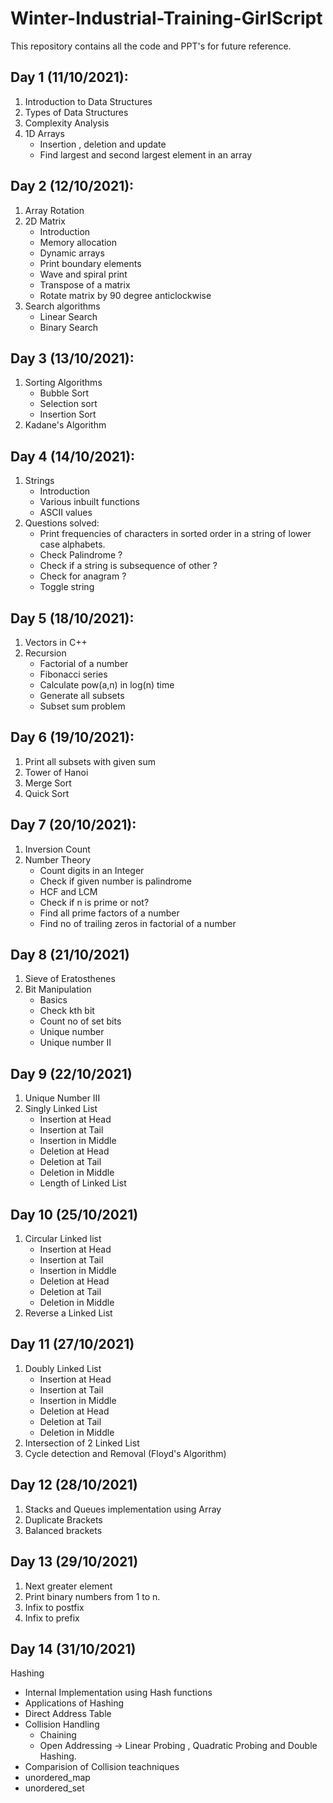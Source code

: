 # Winter-Industrial-Training-GirlScript
This repository contains all the code and PPT's for future reference.

## Day 1 (11/10/2021):
1. Introduction to Data Structures 
2. Types of Data Structures
3. Complexity Analysis
4. 1D Arrays
    * Insertion , deletion and update
    * Find largest and second largest element in an array

## Day 2 (12/10/2021):
1. Array Rotation
2. 2D Matrix
    * Introduction
    * Memory allocation
    * Dynamic arrays
    * Print boundary elements
    * Wave and spiral print
    * Transpose of a matrix
    * Rotate matrix by 90 degree anticlockwise
 3. Search algorithms
    * Linear Search
    * Binary Search


## Day 3 (13/10/2021):
1. Sorting Algorithms
   * Bubble Sort
   * Selection sort
   * Insertion Sort
2. Kadane's Algorithm

## Day 4 (14/10/2021):
1. Strings
   * Introduction
   * Various inbuilt functions
   * ASCII values
2. Questions solved:
   * Print frequencies of characters in sorted order in a string of lower case alphabets.
   * Check Palindrome ?
   * Check if a string is subsequence of other ?
   * Check for anagram ?
   * Toggle string

## Day 5 (18/10/2021):
1. Vectors in C++
2. Recursion
   * Factorial of a number
   * Fibonacci series
   * Calculate pow(a,n) in log(n) time
   * Generate all subsets 
   * Subset sum problem

## Day 6 (19/10/2021):
1. Print all subsets with given sum
2. Tower of Hanoi
3. Merge Sort
4. Quick Sort

## Day 7 (20/10/2021):
1. Inversion Count
2. Number Theory
   * Count digits in an Integer
   * Check if given number is palindrome
   * HCF and LCM
   * Check if n is prime or not?
   * Find all prime factors of a number
   * Find no of trailing zeros in factorial of a number
  
## Day 8 (21/10/2021)
1. Sieve of Eratosthenes
2. Bit Manipulation
   * Basics
   * Check kth bit
   * Count no of set bits
   * Unique number
   * Unique number II

## Day 9 (22/10/2021)
1. Unique Number III
2. Singly Linked List
   * Insertion at Head
   * Insertion at Tail
   * Insertion in Middle
   * Deletion at Head
   * Deletion at Tail
   * Deletion in Middle
   * Length of Linked List

## Day 10 (25/10/2021)
1. Circular Linked list 
   * Insertion at Head
   * Insertion at Tail
   * Insertion in Middle
   * Deletion at Head
   * Deletion at Tail
   * Deletion in Middle
2. Reverse a Linked List

## Day 11 (27/10/2021)
1. Doubly Linked List
   * Insertion at Head
   * Insertion at Tail
   * Insertion in Middle
   * Deletion at Head
   * Deletion at Tail
   * Deletion in Middle
2. Intersection of 2 Linked List
3. Cycle detection and Removal (Floyd's Algorithm)

## Day 12 (28/10/2021)
1. Stacks and Queues implementation using Array
2. Duplicate Brackets
3. Balanced brackets

## Day 13 (29/10/2021)
1. Next greater element
2. Print binary numbers from 1 to n.
3. Infix to postfix
4. Infix to prefix

## Day 14 (31/10/2021)
Hashing
   * Internal Implementation using Hash functions
   * Applications of Hashing
   * Direct Address Table
   * Collision Handling
      * Chaining
      * Open Addressing -> Linear Probing , Quadratic Probing and Double Hashing.
   * Comparision of Collision teachniques
   * unordered_map
   * unordered_set
